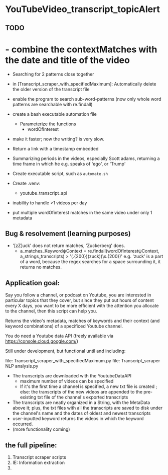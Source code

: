 # YouTubeVideo_transcript_topicAlert


## TODO
# - combine the contextMatches with the date and title of the video
- Searching for 2 patterns close together
- in [Transcript_scraper_with_specifiedMaximum]: Automatically delete the older version of the transcript file
- enable the program to search sub-word-patterns (now only whole word patterns are searchable with re.findall)
- create a bash executable automation file 
    - Parameterize the functions
        - wordOfInterest

- make it faster; now the writing? is very slow.
- Return a link with a timestamp embedded
- Summarizing periods in the videos, especially Scott adams, returning a time frame in which he e.g. speaks of 'ego', or 'Trump'
- Create executable script, such as `automate.sh`
- Create .venv:
    - youtube_transcript_api
- inability to handle >1 videos per day
- put multiple wordOfinterest matches in the same video under only 1 metadata

## Bug & resolvement (learning purposes)
- '[zZ]uck' does not return matches, 'Zuckerberg' does. 
    - a_matches_KeywordψContext = re.findall(wordOfInterestψContext, a_strings_transcripts) > '(.{200})(zuck)(\\s.{200})' e.g. 'zuck' is a part of a word, because the regex searches for a space surrounding it, it returns no matches.


## Application goal:

  Say you follow a channel, or podcast on Youtube, you are interested in particular topics that they cover, but since they put out hours of content every X days, you want to be more efficient with the attention you allocate to the channel, then this script can help you.

 Returns the video's metadata, matches of keywords and their context (and keyword combinations) of a specificed Youtube channel.

 You do need a Youtube data API (freely available via https://console.cloud.google.com/)

Still under development, but functional until and including:

file: Transcript_scraper_with_specifiedMaximum.py
file: Transcript_scraper NLP analysis.py

* The transcripts are downloaded with the YoutubeDataAPI
  + maximum number of videos can be specified
  + If it's the first time a channel is specified, a new txt file is created ; else: the transcripts of the new videos are appended to the pre-existing txt file of the channel's exported transcripts
* The transcripts are neatly organized in a String, with the MetaData above it; plus, the txt files with all the transcripts are saved to disk under the channel's name and the dates of oldest and newest transcripts
* user-inputted keyword returns the videos in which the keyword occurred.
* (more functionality coming)


## the full pipeline:
1. Transcript scraper scripts
2. IE: Information extraction
3.

